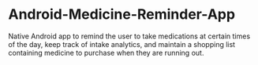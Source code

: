 # Android-Medicine-Reminder-App
Native Android app to remind the user to take medications at certain times of the day, keep track of intake analytics, and maintain a shopping list containing medicine to purchase when they are running out.
